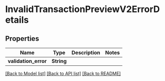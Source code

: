 # InvalidTransactionPreviewV2ErrorDetails

## Properties

Name | Type | Description | Notes
------------ | ------------- | ------------- | -------------
**validation_error** | **String** |  | 

[[Back to Model list]](../README.md#documentation-for-models) [[Back to API list]](../README.md#documentation-for-api-endpoints) [[Back to README]](../README.md)


